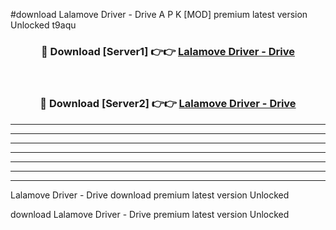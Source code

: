 #download Lalamove Driver - Drive  A P K [MOD] premium latest version Unlocked t9aqu 



<div align="center">
<h3>🔴 Download [Server1] 👉👉 <a href="https://apkdownload2.web.app/">Lalamove Driver - Drive </a></h3><br>

<h3>🔴 Download [Server2] 👉👉 <a href="https://apkdownload2.web.app/">Lalamove Driver - Drive </a></h3>
</div>





----------------------------------------------------------

----------------------------------------------------------

----------------------------------------------------------

----------------------------------------------------------

----------------------------------------------------------

----------------------------------------------------------

----------------------------------------------------------

Lalamove Driver - Drive  download premium latest version Unlocked

download Lalamove Driver - Drive  premium latest version Unlocked
